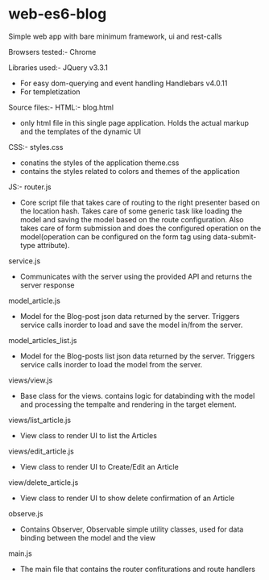 # web-es6-blog
Simple web app with bare minimum framework, ui and rest-calls

Browsers tested:-
Chrome

Libraries used:-
JQuery v3.3.1
- For easy dom-querying and event handling
Handlebars v4.0.11
- For templetization

Source files:-
HTML:-
blog.html
- only html file in this single page application. Holds the actual markup and the templates of the dynamic UI

CSS:-
styles.css
- conatins the styles of the application
theme.css
- contains the styles related to colors and themes of the application

JS:-
router.js
- Core script file that takes care of routing to the right presenter based on the location hash. 
Takes care of some generic task like loading the model and saving the model based on the route configuration.
Also takes care of form submission and does the configured operation on the model(operation can be configured on the form tag using data-submit-type attribute).

service.js
- Communicates with the server using the provided API and returns the server response

model_article.js
- Model for the Blog-post json data returned by the server. Triggers service calls inorder to load and save the model in/from the server.

model_articles_list.js
- Model for the Blog-posts list json data returned by the server. Triggers service calls inorder to load the model from the server.

views/view.js
- Base class for the views. contains logic for databinding with the model and processing the tempalte and rendering in the target element.

views/list_article.js
- View class to render UI to list the Articles

views/edit_article.js
- View class to render UI to Create/Edit an Article

view/delete_article.js
- View class to render UI to show delete confirmation of an Article

observe.js
- Contains Observer, Observable simple utility classes, used for data binding between the model and the view

main.js
- The main file that contains the router confiturations and route handlers